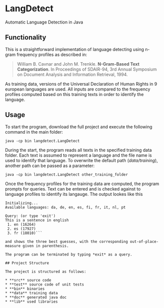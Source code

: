 # LangDetect
Automatic Language Detection in Java

## Functionality

This is a straightforward implementation of language detecting using n-gram frequency profiles as described in:

> William B. Cavnar and John M. Trenkle. **N-Gram-Based Text Categorization**. In Proceedings of SDAIR-94, 3rd Annual Symposium on Document Analysis and Information Retrieval, 1994.

As training data, versions of the Universal Declaration of Human Rights in 9 european languages are used. All inputs are compared to the frequency profiles computed based on this training texts in order to identify the language.

## Usage

To start the program, download the full project and execute the following command in the main folder:

```java -cp bin langdetect.LangDetect```

During the start, the program reads all texts in the specified training data folder. Each text is assumed to represent a language and the file name is used to identify that language. To overwrite the default path (*data/training*), another path can be passed as a parameter:

```java -cp bin langdetect.LangDetect other_training_folder```

Once the frequency profiles for the training data are computed, the program prompts for queries. Text can be entered and is checked against to language profiles to identify its langauge. 
The output lookes like this

```>java -cp bin langdetect.LangDetect
Initializing...
Available languages: da, de, en, es, fi, fr, it, nl, pt

Query: (or type 'exit')
This is a sentence in english
 1. en (16264)
 2. es (17927)
 3. fr (18010)```
 
and shows the three best guesses, with the corresponding out-of-place-measure given in parenthesis.
 
The program can be terminated by typing *exit* as a query.

## Project Structure

The project is structured as follows:

* **src** source code
* **test** source code of unit tests
* **bin** binaries
* **data** training data
* **doc** generated java doc
* **lib** used libraries